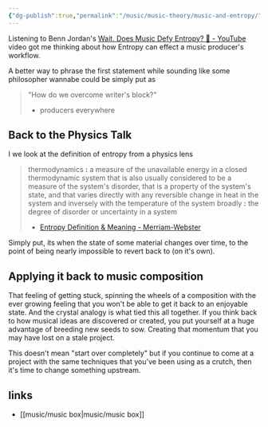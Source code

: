 ```yaml
---
{"dg-publish":true,"permalink":"/music/music-theory/music-and-entropy/","tags":["rant"],"noteIcon":""}
---
```


Listening to Benn Jordan's [Wait. Does Music Defy Entropy? 🤔 - YouTube](https://www.youtube.com/watch?v=gMfVhHxSfDA) video got me thinking about how Entropy can effect a music producer's workflow. 

A better way to phrase the first statement while sounding like some philosopher wannabe could be simply put as 

> "How do we overcome writer's block?"
> - producers everywhere

## Back to the Physics Talk

I we look at the definition of entropy from a physics lens

> thermodynamics **:** a measure of the unavailable energy in a closed thermodynamic system that is also usually considered to be a measure of the system's disorder, that is a property of the system's state, and that varies directly with any reversible change in heat in the system and inversely with the temperature of the system
> broadly **:** the degree of disorder or uncertainty in a system
> - [Entropy Definition & Meaning - Merriam-Webster](https://www.merriam-webster.com/dictionary/entropy)

Simply put, its when the state of some material changes over time, to the point of being nearly impossible to revert back to (on it's own).

## Applying it back to music composition

 That  feeling of getting stuck, spinning the wheels of a composition with the ever growing feeling that you won't be able to get it back to an enjoyable state. And the crystal analogy is what tied this all together. If you think back to how musical ideas are discovered or created, you put yourself at a huge advantage of breeding new seeds to sow. Creating that momentum that you may have lost on a stale project.

This doesn't mean "start over completely" but if you continue to come at a project with the same techniques that you've been using as a crutch, then it's time to change something upstream.

## links
- [[music/music box\|music/music box]]